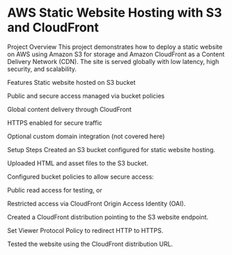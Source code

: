 # AWS Static Website Hosting with S3 and CloudFront
Project Overview
This project demonstrates how to deploy a static website on AWS using Amazon S3 for storage and Amazon CloudFront as a Content Delivery Network (CDN). The site is served globally with low latency, high security, and scalability.

Features
Static website hosted on S3 bucket

Public and secure access managed via bucket policies

Global content delivery through CloudFront

HTTPS enabled for secure traffic

Optional custom domain integration (not covered here)

Setup Steps
Created an S3 bucket configured for static website hosting.

Uploaded HTML and asset files to the S3 bucket.

Configured bucket policies to allow secure access:

Public read access for testing, or

Restricted access via CloudFront Origin Access Identity (OAI).

Created a CloudFront distribution pointing to the S3 website endpoint.

Set Viewer Protocol Policy to redirect HTTP to HTTPS.

Tested the website using the CloudFront distribution URL.
